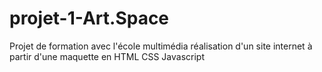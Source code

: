 # projet-1-Art.Space
Projet de formation avec l'école multimédia réalisation d'un site internet à partir d'une maquette en HTML CSS Javascript
